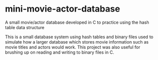 # mini-movie-actor-database

A small movie/actor database developed in C to practice using the hash table data structure

This is a small database system using hash tables and binary files used to simulate how a larger database which stores movie information such as movie titles and actors would work. This project was also useful for brushing up on reading and writing to binary files in C.
